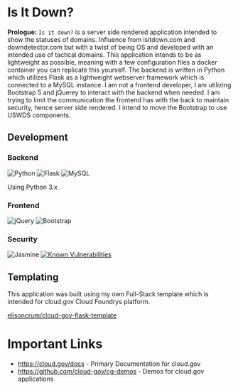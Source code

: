 # Is It Down?

**Prologue:** `Is it down?` is a server side rendered application intended to show the statuses of domains. Influence from isitdown.com and downdetector.com but with a twist of being OS and developed with an intended use of tactical domains. This application intends to be as lightweight as possible, meaning with a few configuration files a docker container you can replicate this yourself. The backend is written in Python which utilizes Flask as a lightweight webserver framework which is connected to a MySQL instance. I am not a frontend developer, I am utilizing Bootstrap 5 and jQuerey to interact with the backend when needed. I am trying to limit the communication the frontend has with the back to maintain security, hence server side rendered. I intend to move the Bootstrap to use USWDS components.

## Development
### Backend
![Python](https://img.shields.io/badge/Python-3670A0?&logo=python&logoColor=ffdd54)
![Flask](https://img.shields.io/badge/Flask-%23000.svg?&logo=flask&logoColor=white)
![MySQL](https://img.shields.io/badge/MySQL-00778f.svg?&logo=mysql&logoColor=white)

Using Python 3.x

### Frontend
![jQuery](https://img.shields.io/badge/jQuery-%230769AD.svg?&logo=jquery&logoColor=white)
![Bootstrap](https://img.shields.io/badge/Bootstrap%205-%23563D7C.svg?&logo=bootstrap&logoColor=white)


### Security
![Jasmine](https://img.shields.io/badge/Snyk-%23563D7C.svg?&logo=snyk&logoColor=white)
[![Known Vulnerabilities](https://snyk.io/test/github/elisoncrum/is-it-down/badge.svg)](https://snyk.io/test/github/elisoncrum/is-it-down/badge.svg)
## Templating
This application was built using my own Full-Stack template which is intended for cloud.gov Cloud Foundrys platform.

[elisoncrum/cloud-gov-flask-template](https://github.com/elisoncrum/cloud-gov-flask-template)

# Important Links
- https://cloud.gov/docs - Primary Documentation for cloud.gov
- https://github.com/cloud-gov/cg-demos - Demos for cloud.gov applications
